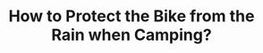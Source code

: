 ---
layout: community
category: community
title: "How to Protect the Bike from the Rain when Camping?"
description: "How do you protect your bike from the rain while touring? while camping, if it's raining outside: Do you leave the bike on rain? Or do you carry a tarp or cover to protect it? A tarp seems like a good option"
isTopLevel: false
isSingleLevel: false
isArticle: false
datePublished: 2022-06-23 08:07:00 +0300
dateModified: 2022-06-23 08:07:00 +0300
published: false
---